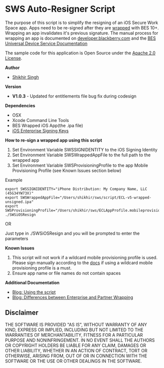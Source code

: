 # SWS Auto-Resigner Script

The purpose of this script is to simplify the resigning of an iOS Secure Work Space app. Apps need to be re-signed after they are [wrapped](http://devblog.blackberry.com/2014/12/secure-work-space-enterprise-and-partner-wrapping/) with BES 10+. Wrapping an app invalidates it's previous signature. The manual process for wrapping an app is documented on [developer.blackberry.com](http://developer.blackberry.com/devzone/develop/enterprise/install_android_or_ios_work_space_app.html) and the [BES Universal Device Service Documentation](http://docs.blackberry.com/en/admin/deliverables/62506/BES10_v10.2.1_UDS_Advanced_Admin_Guide_en.pdf)


The sample code for this application is Open Source under the [Apache 2.0 License](http://www.apache.org/licenses/LICENSE-2.0.html).


**Author**

* [Shikhir Singh](http://code.shikhir.com/)


**Version**

* **V1.0.3** - Updated for entitlements file bug fix during codesign


**Dependencies**

* OSX
* Xcode Command Line Tools
* BES Wrapped iOS App(the .ipa file)
* [iOS Enterprise Signing Keys](https://developer.apple.com/programs/ios/enterprise/)


**How to re-sign a wrapped app using this script**

1. Set Environment Variable SWSSIGNIDENTITY to the iOS Signing Identity
2. Set Environment Variable SWSWrappedAppFile to the full path to the wrapped app
3. Set Environment Variable SWSProvisioningProfile to the app Mobile Provisioning Profile (see Known Issues section below)

Example
```
export SWSSIGNIDENTITY="iPhone Distribution: My Company Name, LLC (45G34YW73X)"
export SWSWrappedAppFile="/Users/shikhir/sws/script/ECL-v5-wrapped-unsigned.ipa"
export SWSProvisioningProfile="/Users/shikhir/sws/ECLAppProfile.mobileprovision"
./SWSiOSResign
```

OR

Just type in ./SWSiOSResign and you will be prompted to enter the parameters

**Known Issues**

1. This script will not work if a wildcard mobile provisioning profile is used. Please sign manually according to the [docs](http://developer.blackberry.com/devzone/develop/enterprise/resign_work_space_app.html) if using a wildcard mobile provisioning profile is a must.
2. Ensure app name or file names do not contain spaces

**Additional Documentation**
* [Blog: Using the script](http://devblog.blackberry.com/2014/10/re-signing-ios-apps/)
* [Blog: Differences between Enterprise and Partner Wrapping](http://devblog.blackberry.com/2014/12/secure-work-space-enterprise-and-partner-wrapping/)

## Disclaimer

THE SOFTWARE IS PROVIDED "AS IS", WITHOUT WARRANTY OF ANY KIND, EXPRESS OR IMPLIED, INCLUDING
BUT NOT LIMITED TO THE WARRANTIES OF MERCHANTABILITY, FITNESS FOR A PARTICULAR PURPOSE
AND NONINFRINGEMENT. IN NO EVENT SHALL THE AUTHORS OR COPYRIGHT HOLDERS BE LIABLE FOR
ANY CLAIM, DAMAGES OR OTHER LIABILITY, WHETHER IN AN ACTION OF CONTRACT, TORT OR
OTHERWISE, ARISING FROM, OUT OF OR IN CONNECTION WITH THE SOFTWARE OR THE USE OR
OTHER DEALINGS IN THE SOFTWARE.
